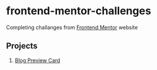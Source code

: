 # frontend-mentor-challenges
Completing challanges from [Frontend Mentor](https://www.frontendmentor.io/challenges) website

## Projects

1. [Blog Preview Card](./blog-preview-card-main/index.html)
